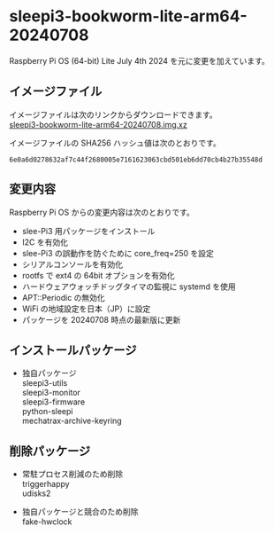 # sleepi3-bookworm-lite-arm64-20240708
Raspberry Pi OS (64-bit) Lite July 4th 2024 を元に変更を加えています。

## イメージファイル
イメージファイルは次のリンクからダウンロードできます。  
[sleepi3-bookworm-lite-arm64-20240708.img.xz](https://mechatrax.com/data/slee-pi3/sleepi3-bookworm-lite-arm64-20240708.img.xz)  

イメージファイルの SHA256 ハッシュ値は次のとおりです。
```
6e0a6d0278632af7c44f2680005e7161623063cbd501eb6dd70cb4b27b35548d
```

## 変更内容
Raspberry Pi OS からの変更内容は次のとおりです。
  * slee-Pi3 用パッケージをインストール
  * I2C を有効化
  * slee-Pi3 の誤動作を防ぐために core_freq=250 を設定
  * シリアルコンソールを有効化
  * rootfs で ext4 の 64bit オプションを有効化
  * ハードウェアウォッチドッグタイマの監視に systemd を使用
  * APT::Periodic の無効化
  * WiFi の地域設定を日本（JP）に設定
  * パッケージを 20240708 時点の最新版に更新

## インストールパッケージ
  * 独自パッケージ  
    sleepi3-utils  
    sleepi3-monitor  
    sleepi3-firmware  
    python-sleepi  
    mechatrax-archive-keyring

## 削除パッケージ  
  * 常駐プロセス削減のため削除  
    triggerhappy  
    udisks2  

  * 独自パッケージと競合のため削除  
    fake-hwclock
